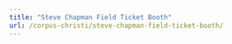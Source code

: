 ```yaml
---
title: "Steve Chapman Field Ticket Booth"
url: /corpus-christi/steve-chapman-field-ticket-booth/
---
```

